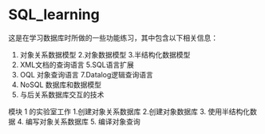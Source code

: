 # SQL_learning
这是在学习数据库时所做的一些功能练习，其中包含以下相关信息：
1. 对象关系数据模型
2.对象数据模型
3.半结构化数据模型
4. XML文档的查询语言
5.SQL语言扩展
6. OQL 对象查询语言
7.Datalog逻辑查询语言
8. NoSQL 数据库和数据模型
9. 与后关系数据库交互的技术

模块 1 的实验室工作
1.创建对象关系数据库
2.创建对象数据库
3. 使用半结构化数据
4. 编写对象关系数据库
5. 编译对象查询


